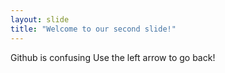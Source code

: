 ```yaml
---
layout: slide
title: "Welcome to our second slide!"
---
```

Github is confusing 
Use the left arrow to go back!
